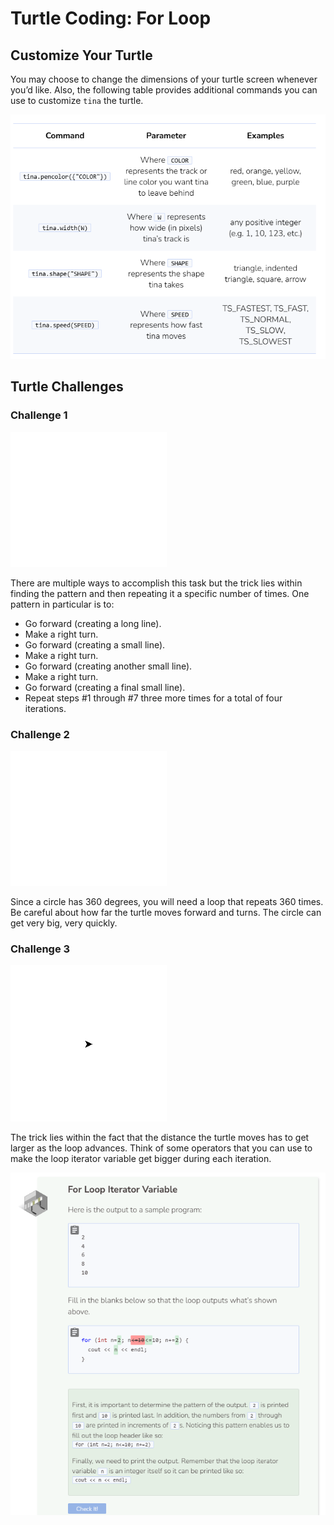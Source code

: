 # Turtle Coding: For Loop
## Customize Your Turtle
You may choose to change the dimensions of your turtle screen whenever you’d like. Also, the following table provides additional commands you can use to customize `tina` the turtle.

![Customize turtle](_assets/customTurtle.png)

## Turtle Challenges
### Challenge 1

![Challenge 1](_assets/ch1.gif)

There are multiple ways to accomplish this task but the trick lies within finding the pattern and then repeating it a specific number of times. One pattern in particular is to:
- Go forward (creating a long line).
- Make a right turn.
- Go forward (creating a small line).
- Make a right turn.
- Go forward (creating another small line).
- Make a right turn.
- Go forward (creating a final small line).
- Repeat steps #1 through #7 three more times for a total of four iterations.

### Challenge 2

![Challenge 2](_assets/ch2.gif)

Since a circle has 360 degrees, you will need a loop that repeats 360 times. Be careful about how far the turtle moves forward and turns. The circle can get very big, very quickly.

### Challenge 3

![Challenge 3](_assets/ch3.gif)

The trick lies within the fact that the distance the turtle moves has to get larger as the loop advances. Think of some operators that you can use to make the loop iterator variable get bigger during each iteration.

![Question 3](_assets/Q3.png)